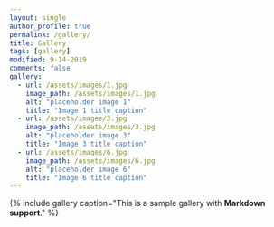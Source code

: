 ```yaml
---
layout: single
author_profile: true
permalink: /gallery/
title: Gallery
tags: [gallery]
modified: 9-14-2019
comments: false
gallery:
  - url: /assets/images/1.jpg
    image_path: /assets/images/1.jpg
    alt: "placeholder image 1"
    title: "Image 1 title caption"
  - url: /assets/images/3.jpg
    image_path: /assets/images/3.jpg
    alt: "placeholder image 3"
    title: "Image 3 title caption"    
  - url: /assets/images/6.jpg
    image_path: /assets/images/6.jpg
    alt: "placeholder image 6"
    title: "Image 6 title caption"    
---
```


{% include gallery caption="This is a sample gallery with **Markdown support**." %}

